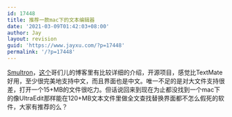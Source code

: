 ```yaml
---
id: 17448
title: 推荐一款mac下的文本编辑器
date: '2021-03-09T01:42:03+08:00'
author: Jay
layout: revision
guid: 'https://www.jayxu.com/?p=17448'
permalink: '/?p=17448'
---
```


<a href="http://sourceforge.net/projects/smultron/" target="_blank" rel="noopener">Smultron</a>，<a href="http://www.wu-jiang.com/?p=66" target="_blank" rel="noopener">这个</a>哥们儿的博客里有比较详细的介绍，开源项目，感觉比TextMate好用，至少很完美地支持中文，而且界面也是中文。唯一不足的是对大文件支持很差，打开一个15+MB的文件很吃力。但话说回来到现在为止都没找到一个mac下的像UltraEdit那样能在120+MB文本文件里做全文查找替换界面都不怎么假死的软件，大家有推荐的么？